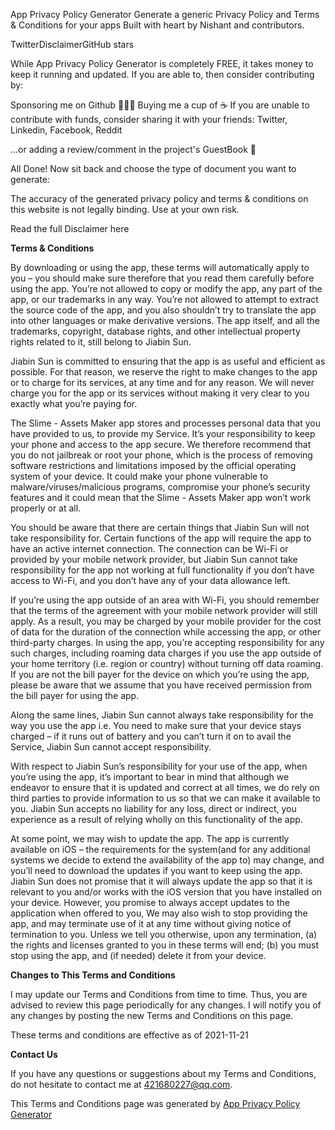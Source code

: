 
App Privacy Policy Generator
Generate a generic Privacy Policy and Terms & Conditions for your apps
Built with heart by Nishant and contributors.

TwitterDisclaimerGitHub stars


While App Privacy Policy Generator is completely FREE, it takes money to keep it running and updated.
If you are able to, then consider contributing by:

Sponsoring me on Github 👨🏻‍💻
Buying me a cup of ☕
If you are unable to contribute with funds, consider sharing it with your friends: Twitter, Linkedin, Facebook, Reddit

...or adding a review/comment in the project's GuestBook 🤗

All Done!
Now sit back and choose the type of document you want to generate:




The accuracy of the generated privacy policy and terms & conditions on this website is not legally binding. Use at your own risk.

Read the full Disclaimer here


**Terms & Conditions**

By downloading or using the app, these terms will automatically apply to you – you should make sure therefore that you read them carefully before using the app. You’re not allowed to copy or modify the app, any part of the app, or our trademarks in any way. You’re not allowed to attempt to extract the source code of the app, and you also shouldn’t try to translate the app into other languages or make derivative versions. The app itself, and all the trademarks, copyright, database rights, and other intellectual property rights related to it, still belong to Jiabin Sun.

Jiabin Sun is committed to ensuring that the app is as useful and efficient as possible. For that reason, we reserve the right to make changes to the app or to charge for its services, at any time and for any reason. We will never charge you for the app or its services without making it very clear to you exactly what you’re paying for.

The Slime - Assets Maker app stores and processes personal data that you have provided to us, to provide my Service. It’s your responsibility to keep your phone and access to the app secure. We therefore recommend that you do not jailbreak or root your phone, which is the process of removing software restrictions and limitations imposed by the official operating system of your device. It could make your phone vulnerable to malware/viruses/malicious programs, compromise your phone’s security features and it could mean that the Slime - Assets Maker app won’t work properly or at all.

You should be aware that there are certain things that Jiabin Sun will not take responsibility for. Certain functions of the app will require the app to have an active internet connection. The connection can be Wi-Fi or provided by your mobile network provider, but Jiabin Sun cannot take responsibility for the app not working at full functionality if you don’t have access to Wi-Fi, and you don’t have any of your data allowance left.

If you’re using the app outside of an area with Wi-Fi, you should remember that the terms of the agreement with your mobile network provider will still apply. As a result, you may be charged by your mobile provider for the cost of data for the duration of the connection while accessing the app, or other third-party charges. In using the app, you’re accepting responsibility for any such charges, including roaming data charges if you use the app outside of your home territory (i.e. region or country) without turning off data roaming. If you are not the bill payer for the device on which you’re using the app, please be aware that we assume that you have received permission from the bill payer for using the app.

Along the same lines, Jiabin Sun cannot always take responsibility for the way you use the app i.e. You need to make sure that your device stays charged – if it runs out of battery and you can’t turn it on to avail the Service, Jiabin Sun cannot accept responsibility.

With respect to Jiabin Sun’s responsibility for your use of the app, when you’re using the app, it’s important to bear in mind that although we endeavor to ensure that it is updated and correct at all times, we do rely on third parties to provide information to us so that we can make it available to you. Jiabin Sun accepts no liability for any loss, direct or indirect, you experience as a result of relying wholly on this functionality of the app.

At some point, we may wish to update the app. The app is currently available on iOS – the requirements for the system(and for any additional systems we decide to extend the availability of the app to) may change, and you’ll need to download the updates if you want to keep using the app. Jiabin Sun does not promise that it will always update the app so that it is relevant to you and/or works with the iOS version that you have installed on your device. However, you promise to always accept updates to the application when offered to you, We may also wish to stop providing the app, and may terminate use of it at any time without giving notice of termination to you. Unless we tell you otherwise, upon any termination, (a) the rights and licenses granted to you in these terms will end; (b) you must stop using the app, and (if needed) delete it from your device.

**Changes to This Terms and Conditions**

I may update our Terms and Conditions from time to time. Thus, you are advised to review this page periodically for any changes. I will notify you of any changes by posting the new Terms and Conditions on this page.

These terms and conditions are effective as of 2021-11-21

**Contact Us**

If you have any questions or suggestions about my Terms and Conditions, do not hesitate to contact me at 421680227@qq.com.

This Terms and Conditions page was generated by [App Privacy Policy Generator](https://app-privacy-policy-generator.nisrulz.com/)
